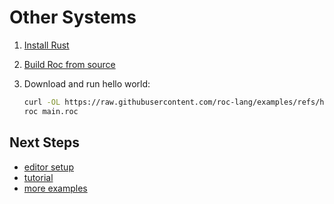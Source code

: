 # Other Systems

1. [Install Rust](https://rustup.rs/)

1. [Build Roc from source](https://github.com/roc-lang/roc/blob/main/BUILDING_FROM_SOURCE.md)

1. Download and run hello world:

    ```sh
    curl -OL https://raw.githubusercontent.com/roc-lang/examples/refs/heads/main/examples/HelloWorld/main.roc
    roc main.roc
    ```

## Next Steps

- [editor setup](https://www.roc-lang.org/install#editor-extensions)
- [tutorial](https://www.roc-lang.org/tutorial)
- [more examples](https://www.roc-lang.org/examples)
